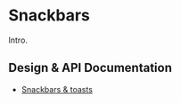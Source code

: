 <!--docs:
title: "Snackbars"
layout: detail
section: components
iconId: toast
path: /catalog/snackbars/
-->

# Snackbars

Intro.

## Design & API Documentation

<ul class="icon-list">
  <li class="icon-list-item icon-list-item--spec">
    <a href="https://material.io/guidelines/components/snackbars-toasts.html">Snackbars & toasts</a>
  </li>
</ul>

